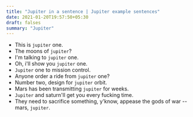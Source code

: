 ```yaml
---
title: "Jupiter in a sentence | Jupiter example sentences"
date: 2021-01-20T19:57:50+05:30
draft: falses
summary: "Jupiter"
---
```

- This is `jupiter` one.
- The moons of `jupiter`?
- I'm talking to `jupiter` one.
- Oh, i'll show you `jupiter` one.
- `Jupiter` one to mission control.
- Anyone order a ride from `jupiter` one?
- Number two, design for `jupiter` orbit.
- Mars has been transmitting `jupiter` for weeks.
- `Jupiter` and saturn'll get you every fucking time.
- They need to sacrifice something, y'know, appease the gods of war -- mars, `jupiter`.
                 
